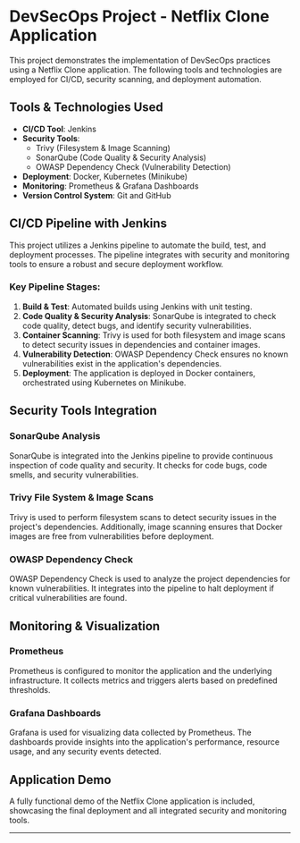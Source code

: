 # DevSecOps Project - Netflix Clone Application

This project demonstrates the implementation of DevSecOps practices using a Netflix Clone application. The following tools and technologies are employed for CI/CD, security scanning, and deployment automation.

## Tools & Technologies Used

- **CI/CD Tool**: Jenkins
- **Security Tools**: 
  - Trivy (Filesystem & Image Scanning)
  - SonarQube (Code Quality & Security Analysis)
  - OWASP Dependency Check (Vulnerability Detection)
- **Deployment**: Docker, Kubernetes (Minikube)
- **Monitoring**: Prometheus & Grafana Dashboards
- **Version Control System**: Git and GitHub

## CI/CD Pipeline with Jenkins

This project utilizes a Jenkins pipeline to automate the build, test, and deployment processes. The pipeline integrates with security and monitoring tools to ensure a robust and secure deployment workflow.

### Key Pipeline Stages:
1. **Build & Test**: Automated builds using Jenkins with unit testing.
2. **Code Quality & Security Analysis**: SonarQube is integrated to check code quality, detect bugs, and identify security vulnerabilities.
3. **Container Scanning**: Trivy is used for both filesystem and image scans to detect security issues in dependencies and container images.
4. **Vulnerability Detection**: OWASP Dependency Check ensures no known vulnerabilities exist in the application's dependencies.
5. **Deployment**: The application is deployed in Docker containers, orchestrated using Kubernetes on Minikube.

## Security Tools Integration

### SonarQube Analysis
SonarQube is integrated into the Jenkins pipeline to provide continuous inspection of code quality and security. It checks for code bugs, code smells, and security vulnerabilities.

### Trivy File System & Image Scans
Trivy is used to perform filesystem scans to detect security issues in the project's dependencies. Additionally, image scanning ensures that Docker images are free from vulnerabilities before deployment.

### OWASP Dependency Check
OWASP Dependency Check is used to analyze the project dependencies for known vulnerabilities. It integrates into the pipeline to halt deployment if critical vulnerabilities are found.

## Monitoring & Visualization

### Prometheus
Prometheus is configured to monitor the application and the underlying infrastructure. It collects metrics and triggers alerts based on predefined thresholds.

### Grafana Dashboards
Grafana is used for visualizing data collected by Prometheus. The dashboards provide insights into the application's performance, resource usage, and any security events detected.

## Application Demo

A fully functional demo of the Netflix Clone application is included, showcasing the final deployment and all integrated security and monitoring tools.

---

